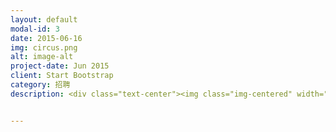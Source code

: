 ```yaml
---
layout: default
modal-id: 3
date: 2015-06-16
img: circus.png
alt: image-alt
project-date: Jun 2015
client: Start Bootstrap
category: 招聘
description: <div class="text-center"><img class="img-centered" width="857" height="641" alt="A photo of Subtitle Group"  src="http://openmindclub.qiniudn.com/Yixuan/image/resume.jpg"></div>


---
```

